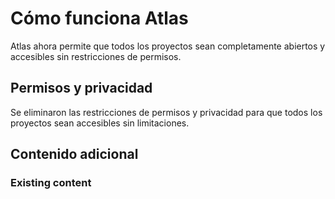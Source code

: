# Cómo funciona Atlas

Atlas ahora permite que todos los proyectos sean completamente abiertos y accesibles sin restricciones de permisos.

## Permisos y privacidad

Se eliminaron las restricciones de permisos y privacidad para que todos los proyectos sean accesibles sin limitaciones.

## Contenido adicional

### Existing content
